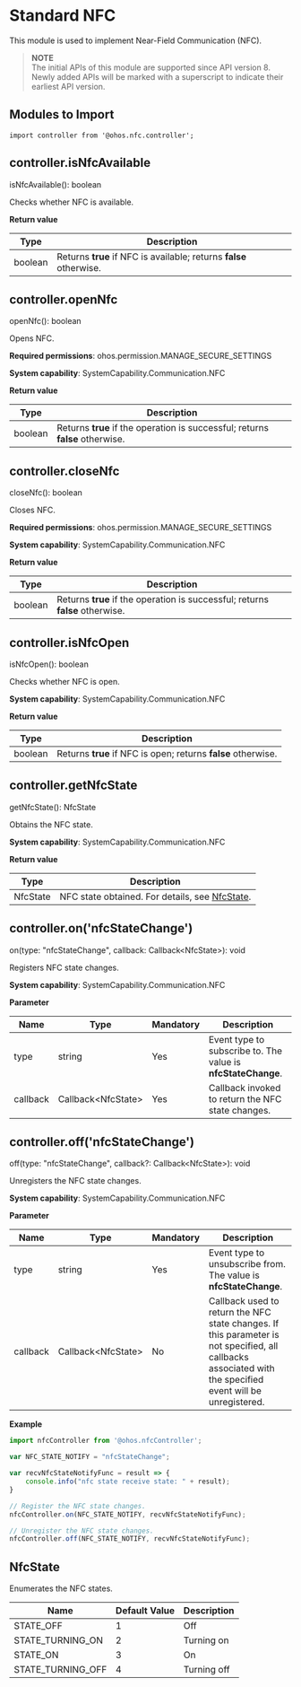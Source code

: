 # Standard NFC

This module is used to implement Near-Field Communication (NFC).

> **NOTE**<br>
> The initial APIs of this module are supported since API version 8. Newly added APIs will be marked with a superscript to indicate their earliest API version.


## **Modules to Import**

```
import controller from '@ohos.nfc.controller';
```


## controller.isNfcAvailable

isNfcAvailable(): boolean

Checks whether NFC is available.

**Return value**

| **Type**| **Description**|
| -------- | -------- |
| boolean | Returns **true** if NFC is available; returns **false** otherwise.|


## controller.openNfc

openNfc(): boolean

Opens NFC.

**Required permissions**: ohos.permission.MANAGE_SECURE_SETTINGS

**System capability**: SystemCapability.Communication.NFC

**Return value**

| **Type**| **Description**|
| -------- | -------- |
| boolean | Returns **true** if the operation is successful; returns **false** otherwise. |

## controller.closeNfc

closeNfc(): boolean

Closes NFC.

**Required permissions**: ohos.permission.MANAGE_SECURE_SETTINGS

**System capability**: SystemCapability.Communication.NFC

**Return value**

| **Type**| **Description**                                   |
| -------- | ------------------------------------------- |
| boolean  | Returns **true** if the operation is successful; returns **false** otherwise.|

## controller.isNfcOpen

isNfcOpen(): boolean

Checks whether NFC is open.

**System capability**: SystemCapability.Communication.NFC

**Return value**

| **Type**| **Description**                           |
| -------- | ----------------------------------- |
| boolean  | Returns **true** if NFC is open; returns **false** otherwise.|

## controller.getNfcState

getNfcState(): NfcState

Obtains the NFC state.

**System capability**: SystemCapability.Communication.NFC

**Return value**

| **Type**| **Description**              |
| -------- | ---------------------- |
| NfcState | NFC state obtained. For details, see [NfcState](#nfc-state).|

## controller.on('nfcStateChange')

on(type: "nfcStateChange", callback: Callback&lt;NfcState&gt;): void

Registers NFC state changes.

**System capability**: SystemCapability.Communication.NFC

**Parameter**
  
  | **Name**| **Type**| **Mandatory**| **Description**|
  | -------- | -------- | -------- | -------- |
  | type | string | Yes| Event type to subscribe to. The value is **nfcStateChange**.|
  | callback | Callback&lt;NfcState&gt; | Yes| Callback invoked to return the NFC state changes.|



## controller.off('nfcStateChange')

off(type: "nfcStateChange", callback?: Callback&lt;NfcState&gt;): void

Unregisters the NFC state changes.

**System capability**: SystemCapability.Communication.NFC

**Parameter**
  
  | **Name**| **Type**| **Mandatory**| **Description**|
  | -------- | -------- | -------- | -------- |
  | type | string | Yes| Event type to unsubscribe from. The value is **nfcStateChange**.|
| callback | Callback&lt;NfcState&gt; | No| Callback used to return the NFC state changes. If this parameter is not specified, all callbacks associated with the specified event will be unregistered.|
  
**Example**

  ```js
  import nfcController from '@ohos.nfcController';
  
  var NFC_STATE_NOTIFY = "nfcStateChange";
  
  var recvNfcStateNotifyFunc = result => {
      console.info("nfc state receive state: " + result);
  }
  
  // Register the NFC state changes.
  nfcController.on(NFC_STATE_NOTIFY, recvNfcStateNotifyFunc);
  
  // Unregister the NFC state changes.
  nfcController.off(NFC_STATE_NOTIFY, recvNfcStateNotifyFunc);
  ```

## NfcState

Enumerates the NFC states.

| Name| Default Value| Description|
| -------- | -------- | -------- |
| STATE_OFF | 1 | Off|
| STATE_TURNING_ON | 2 | Turning on|
| STATE_ON | 3      | On|
| STATE_TURNING_OFF | 4      | Turning off|
